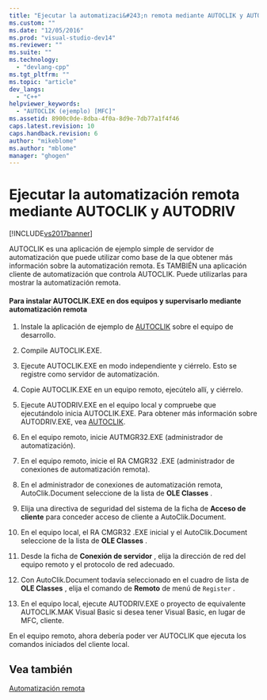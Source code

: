 ```yaml
---
title: "Ejecutar la automatizaci&#243;n remota mediante AUTOCLIK y AUTODRIV | Microsoft Docs"
ms.custom: ""
ms.date: "12/05/2016"
ms.prod: "visual-studio-dev14"
ms.reviewer: ""
ms.suite: ""
ms.technology: 
  - "devlang-cpp"
ms.tgt_pltfrm: ""
ms.topic: "article"
dev_langs: 
  - "C++"
helpviewer_keywords: 
  - "AUTOCLIK (ejemplo) [MFC]"
ms.assetid: 8900c0de-8dba-4f0a-8d9e-7db77a1f4f46
caps.latest.revision: 10
caps.handback.revision: 6
author: "mikeblome"
ms.author: "mblome"
manager: "ghogen"
---
```

# Ejecutar la automatizaci&#243;n remota mediante AUTOCLIK y AUTODRIV
[!INCLUDE[vs2017banner](../assembler/inline/includes/vs2017banner.md)]

AUTOCLIK es una aplicación de ejemplo simple de servidor de automatización que puede utilizar como base de la que obtener más información sobre la automatización remota.  Es TAMBIÉN una aplicación cliente de automatización que controla AUTOCLIK.  Puede utilizarlas para mostrar la automatización remota.  
  
#### Para instalar AUTOCLIK.EXE en dos equipos y supervisarlo mediante automatización remota  
  
1.  Instale la aplicación de ejemplo de [AUTOCLIK](../top/visual-cpp-samples.md) sobre el equipo de desarrollo.  
  
2.  Compile AUTOCLIK.EXE.  
  
3.  Ejecute AUTOCLIK.EXE en modo independiente y ciérrelo.  Esto se registre como servidor de automatización.  
  
4.  Copie AUTOCLIK.EXE en un equipo remoto, ejecútelo allí, y ciérrelo.  
  
5.  Ejecute AUTODRIV.EXE en el equipo local y compruebe que ejecutándolo inicia AUTOCLIK.EXE.  Para obtener más información sobre AUTODRIV.EXE, vea [AUTOCLIK](../top/visual-cpp-samples.md).  
  
6.  En el equipo remoto, inicie AUTMGR32.EXE \(administrador de automatización\).  
  
7.  En el equipo remoto, inicie el RA CMGR32 .EXE \(administrador de conexiones de automatización remota\).  
  
8.  En el administrador de conexiones de automatización remota, AutoClik.Document seleccione de la lista de **OLE Classes** .  
  
9. Elija una directiva de seguridad del sistema de la ficha de **Acceso de cliente** para conceder acceso de cliente a AutoClik.Document.  
  
10. En el equipo local, el RA CMGR32 .EXE inicial y el AutoClik.Document seleccione de la lista de **OLE Classes** .  
  
11. Desde la ficha de **Conexión de servidor** , elija la dirección de red del equipo remoto y el protocolo de red adecuado.  
  
12. Con AutoClik.Document todavía seleccionado en el cuadro de lista de **OLE Classes** , elija el comando de **Remoto** de menú de `Register` .  
  
13. En el equipo local, ejecute AUTODRIV.EXE o proyecto de equivalente AUTOCLIK.MAK Visual Basic si desea tener Visual Basic, en lugar de MFC, cliente.  
  
 En el equipo remoto, ahora debería poder ver AUTOCLIK que ejecuta los comandos iniciados del cliente local.  
  
## Vea también  
 [Automatización remota](../mfc/remote-automation.md)